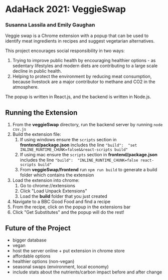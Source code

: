 #  AdaHack 2021: VeggieSwap
###  Susanna Lassila and Emily Gaughan

Veggie swap is a Chrome extension with a popup that can be used to identify meat ingredients in recipes and suggest vegetarian alternatives. 

This project encourages social responsibility in two ways:
1. Trying to improve public health by encouraging healthier options - as sedentary lifestyles and modern diets are contributing to a large scale decline in public health. 
2. Helping to protect the environment by reducing meat consumption, because livestock are a major contributor to methane and CO2 in the atmosphere.

The popup is written in React.js, and the backend is written in Node.js.


## Running the Extension

1. From the **veggieSwap** directory, run the backend server by running `node csv.js`
2. Build the extension file:
	1.  If using windows ensure the `scripts` section in **frontend/package.json** includes the line `"build":  "set INLINE_RUNTIME_CHUNK=false&&react-scripts build"`
	2. If using mac ensure the `scripts` section in **frontend/package.json** includes the line `"build":  "INLINE_RUNTIME_CHUNK=false react-scripts build"`
	3. From **veggieSwap/frontend** run `npm run build` to generate a build folder which contains the extension
3. Load the extension into chrome:
	1. Go to chrome://extensions
	2. Click "Load Unpack Extensions"
	3.  Load the **build** folder that you just created
4. Navigate to a BBC Good Food and find a recipe
5. From the recipe, click on the popup in the extensions bar 
6. Click "Get Substitutes" and the popup will do the rest!

## Future of the Project

* bigger database
* vegan
* host the server online + put extension in chrome store
* affordable options
* healthier options (non-vegan)
* seasonal swaps (environment, local economy)
* include stats about the nutrients/carbon impact before and after change